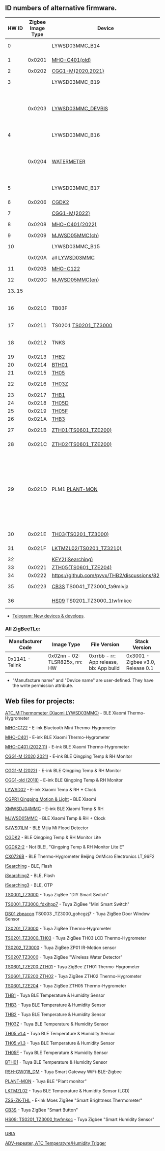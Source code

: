 
## ID numbers of alternative firmware.

| HW ID | Zigbee Image Type | Device | Note
|--|--|--|--|
|  0 |        | LYWSD03MMC_B14    | [BLE](https://github.com/pvvx/ATC_MiThermometer) & [ZigBeeTLc](https://github.com/pvvx/ZigbeeTLc) |
|  1 | 0x0201 | [MHO-C401(old)](https://pvvx.github.io/MHO_C401) | [BLE](https://github.com/pvvx/ATC_MiThermometer) & [ZigBeeTLc](https://github.com/pvvx/ZigbeeTLc) |
|  2 | 0x0202 | [CGG1-M(2020,2021)](https://pvvx.github.io/CGG1) | [BLE](https://github.com/pvvx/ATC_MiThermometer) |
|  3 |        | LYWSD03MMC_B19	  | [BLE](https://github.com/pvvx/ATC_MiThermometer) & [ZigBeeTLc](https://github.com/pvvx/ZigbeeTLc) |
|    | 0x0203 | [LYWSD03MMC_DEVBIS](https://github.com/devbis/z03mmc) | Default Telink Zigbee SDK and [old version from devbis](https://github.com/devbis/z03mmc) |
|  4 |        | LYWSD03MMC_B16    | [BLE](https://github.com/pvvx/ATC_MiThermometer) & [ZigBeeTLc](https://github.com/pvvx/ZigbeeTLc) | 
|    | 0x0204 | [WATERMETER](https://github.com/slacky1965/watermeter_zed) | Default Telink Zigbee SDK and [old version from slacky1965](https://github.com/slacky1965/watermeter_zed) |
|  5 |        | LYWSD03MMC_B17    | [BLE](https://github.com/pvvx/ATC_MiThermometer) & [ZigBeeTLc](https://github.com/pvvx/ZigbeeTLc) |
|  6 | 0x0206 | [CGDK2](https://pvvx.github.io/CGDK2) | [BLE](https://github.com/pvvx/ATC_MiThermometer) & [ZigBeeTLc](https://github.com/pvvx/ZigbeeTLc) |
|  7 |        | [CGG1-M(2022)](https://pvvx.github.io/CGG1_2022) | [BLE](https://github.com/pvvx/ATC_MiThermometer) |
|  8 | 0x0208 | [MHO-C401(2022)](https://pvvx.github.io/MHO_C401N) | [BLE](https://github.com/pvvx/ATC_MiThermometer) & [ZigBeeTLc](https://github.com/pvvx/ZigbeeTLc) |
|  9 | 0x0209 | [MJWSD05MMC(ch)](https://pvvx.github.io/MJWSD05MMC) | [BLE](https://github.com/pvvx/ATC_MiThermometer) |
| 10 |        | LYWSD03MMC_B15    | [BLE](https://github.com/pvvx/ATC_MiThermometer) & [ZigBeeTLc](https://github.com/pvvx/ZigbeeTLc) |
|    | 0x020A | all [LYWSD03MMC](https://pvvx.github.io/ATC_MiThermometer) | [ZigBeeTLc](https://github.com/pvvx/ZigbeeTLc) |
| 11 | 0x020B | [MHO-C122](https://pvvx.github.io/MHO_C122) | [BLE](https://github.com/pvvx/ATC_MiThermometer) & [ZigBeeTLc](https://github.com/pvvx/ZigbeeTLc) |
| 12 | 0x020C | [MJWSD05MMC(en)](https://pvvx.github.io/MJWSD05MMC) | [BLE](https://github.com/pvvx/ATC_MiThermometer) |
| 13..15 |  |  | reserved for [BLE](https://github.com/pvvx/ATC_MiThermometer) |
| 16 | 0x0210 | TB03F             | [BLE](https://github.com/pvvx/ATC_MiThermometer) (DIY TB-03F-Kit) |
| 17 | 0x0211 | TS0201 [TS0201_TZ3000](https://pvvx.github.io/TS0201_TZ3000)  | [BLE](https://github.com/pvvx/ATC_MiThermometer) & [ZigBeeTLc](https://github.com/pvvx/ZigbeeTLc) |
| 18 | 0x0212 | TNKS              | [BLE](https://github.com/pvvx/ATC_MiThermometer) Water tank controller |
| 19 | 0x0213 | [THB2](https://pvvx.github.io/THB2) | [BLE](https://github.com/pvvx/THB2) |
| 20 | 0x0214 | [BTH01](https://pvvx.github.io/BTH01) | [BLE](https://github.com/pvvx/THB2) |
| 21 | 0x0215 | [TH05](https://pvvx.github.io/TH-05) | [BLE](https://github.com/pvvx/THB2) |
| 22 | 0x0216 | [TH03Z](https://pvvx.github.io/TH03Z) | [BLE](https://github.com/pvvx/ATC_MiThermometer) & [ZigBeeTLc](https://github.com/pvvx/ZigbeeTLc) |
| 23 | 0x0217 | [THB1](https://pvvx.github.io/THB1) | [BLE](https://github.com/pvvx/THB2) |
| 24 | 0x0218 | [TH05D](https://pvvx.github.io/TH05-v1.3) | [BLE](https://github.com/pvvx/THB2) |
| 25 | 0x0219 | [TH05F](https://pvvx.github.io/TH05F) | [BLE](https://github.com/pvvx/THB2) |
| 26 | 0x021A | [THB3](https://pvvx.github.io/THB3) | [BLE](https://github.com/pvvx/THB2) |
| 27 | 0x021B | [ZTH01(TS0601_TZE200)](https://pvvx.github.io/TS0601_TZE200_zth01) | [BLE](https://github.com/pvvx/ATC_MiThermometer) & [ZigBeeTLc](https://github.com/pvvx/ZigbeeTLc) |
| 28 | 0x021C | [ZTH02(TS0601_TZE200)](https://pvvx.github.io/TS0601_TZE200_zth02) | [BLE](https://github.com/pvvx/ATC_MiThermometer) & [ZigBeeTLc](https://github.com/pvvx/ZigbeeTLc) |
| 29 | 0x021D | PLM1 [PLANT-MON](https://pvvx.github.io/PLANT-MON) | (not yet published at the moment) Tuya BLE Plant monitor ECF-SGS01-A rev1.3 (BT3L Tuya module) | 
| 30 | 0x021E | [TH03(TS0201_TZ3000)](https://pvvx.github.io/TS0201_TZ3000_TH03) | [BLE](https://github.com/pvvx/ATC_MiThermometer) & [ZigBeeTLc](https://github.com/pvvx/ZigbeeTLc) |
| 31 | 0x021F | [LKTMZL02(TS0201_TZ3210)](https://pvvx.github.io/LKTMZL02) | [BLE](https://github.com/pvvx/ATC_MiThermometer) & [ZigBeeTLc](https://github.com/pvvx/ZigbeeTLc) |
| 32 |        | [KEY2(iSearching)](https://pvvx.github.io/iSearching) | [BLE](https://github.com/pvvx/THB2) |
| 33 | 0x0221 | [ZTH05(TS0601_TZE204)](https://pvvx.github.io/TS0601_TZE204) | [BLE](https://github.com/pvvx/ATC_MiThermometer) |
| 34 | 0x0222 | https://github.com/pvvx/THB2/discussions/82 |
| 35 | 0x0223 | [CB3S](https://pvvx.github.io/TS0041_TZ3000_fa9mlvja) TS0041_TZ3000_fa9mlvja | In developing... |
| 36 |        | [HS09](https://pvvx.github.io/TS0201_TZ3000_1twfmkcc) TS0201_TZ3000_1twfmkcc | In developing... |

* [Telegram: New devices & develops](https://t.me/pvvx_new_ble_zigbee_devices).

### All [ZigBeeTLc](https://github.com/pvvx/ZigbeeTLc):

| Manufacturer Code | Image Type | File Version | Stack Version |
| -- | -- | -- | -- |
| 0x1141 - Telink | 0x02nn - 02: TLSR825x, nn: HW | 0xrrbb - rr: App release, bb: App build | 0x3001 - Zigbee v3.0, Release 0.1 |

* "Manufacture name" and "Device name" are user-defined. They have the write permission attribute.


## Web files for projects:

[ATC_MiThermometer (Xiaomi LYWSD03MMC)](https://pvvx.github.io/ATC_MiThermometer) - BLE Xiaomi Thermo-Hygrometer

[MHO-C122](https://pvvx.github.io/MHO_C122) - E-ink Bluetooth Mini Thermo-Hygrometer

[MHO-C401](https://pvvx.github.io/MHO_C401) - E-ink BLE Xiaomi Thermo-Hygrometer

[MHO-C401 (2022.11)](https://pvvx.github.io/MHO_C401N) - E-ink BLE Xiaomi Thermo-Hygrometer

[CGG1-M (2020,2021)](https://pvvx.github.io/CGG1) - E-ink BLE Qingping Temp & RH Monitor

---

[CGG1-M (2022)](https://pvvx.github.io/CGG1_2022) - E-ink BLE Qingping Temp & RH Monitor

[CGG1-old (2018)](https://pvvx.github.io/CGG1_old) - E-ink BLE Qingping Temp & RH Monitor

[LYWSD02](https://pvvx.github.io/LYWSD02) - E-ink Xiaomi Temp & RH + Clock

[CGPR1 Qingping Motion & Light](https://pvvx.github.io/CGPR1) - BLE Xiaomi

[XMWSDJ04MMC](https://pvvx.github.io/XMWSDJ04MMC) - E-ink BLE Xiaomi Temp & RH

[MJWSD05MMC](https://pvvx.github.io/MJWSD05MMC) - BLE Xiaomi Temp & RH + Clock

[SJWS01LM](https://pvvx.github.io/SJWS01LM) - BLE Mijia Mi Flood Detector

[CGDK2](https://pvvx.github.io/CGDK2) - BLE Qingping Temp & RH Monitor Lite

[CGDK2-2](https://pvvx.github.io/CGDK2/CGDK2-2) - Not BLE!, "Qingping Temp & RH Monitor Lite E"

[CX0726B](https://pvvx.github.io/CX0726B) - BLE Thermo-Hygrometer Beijing OnMicro Electronics LT_96F2

[iSearching](https://pvvx.github.io/iSearching) - BLE, Flash

[iSearching2](https://pvvx.github.io/iSearching2) - BLE, Flash

[iSearching3](https://pvvx.github.io/iSearching3) - BLE, OTP

[TS0001_TZ3000](https://pvvx.github.io/TS0001_TZ3000) - Tuya ZigBee "DIY Smart Switch"

[TS0001_TZ3000_fdxihpp7](https://pvvx.github.io/TS0001_TZ3000_fdxihpp7) - Tuya ZigBee "Mini Smart Switch"

[DS01 zbeacon](https://pvvx.github.io/DS01_zbeacon) TS0003 _TZ3000_gohcgzj7 - Tuya ZigBee Door Window Sensor

[TS0201_TZ3000](https://pvvx.github.io/TS0201_TZ3000) - Tuya ZigBee Thermo-Hygrometer

[TS0201_TZ3000_TH03](https://pvvx.github.io/TS0201_TZ3000_TH03) - Tuya ZigBee TH03 LCD Thermo-Hygrometer

[TS0202_TZ3000](https://pvvx.github.io/TS0202_TZ3000) - Tuya ZigBee ZP01 IR-Motion sensor

[TS0207_TZ3000](https://pvvx.github.io/TS0207_TZ3000) - Tuya ZigBee "Wireless Water Detector"

[TS0601_TZE200 ZTH01](https://pvvx.github.io/TS0601_TZE200_zth01) - Tuya ZigBee ZTH01 Thermo-Hygrometer 

[TS0601_TZE200 ZTH02](https://pvvx.github.io/TS0601_TZE200_zth02) - Tuya ZigBee ZTH02 Thermo-Hygrometer 

[TS0601_TZE204](https://pvvx.github.io/TS0601_TZE204) - Tuya ZigBee ZTH05 Thermo-Hygrometer

[THB1](https://pvvx.github.io/THB1) - Tuya BLE Temperature & Humidity Sensor 

[THB3](https://pvvx.github.io/THB3) - Tuya BLE Temperature & Humidity Sensor 

[THB2](https://pvvx.github.io/THB2) - Tuya BLE Temperature & Humidity Sensor

[TH03Z](https://pvvx.github.io/TH03Z) - Tuya BLE Temperature & Humidity Sensor

[TH05 v1.4](https://pvvx.github.io/TH-05) - Tuya BLE Temperature & Humidity Sensor

[TH05 v1.3](https://pvvx.github.io/TH05-v1.3) - Tuya BLE Temperature & Humidity Sensor

[TH05F](https://pvvx.github.io/TH05F) - Tuya BLE Temperature & Humidity Sensor

[BTH01](https://pvvx.github.io/BTH01) - Tuya BLE Temperature & Humidity Sensor

[RSH-GW018_DM](https://pvvx.github.io/RSH-GW018_DM) - Tuya Smart Gateway WiFi-BLE-Zigbee

[PLANT-MON](https://pvvx.github.io/PLANT-MON) - Tuya BLE "Plant monitor"

[LKTMZL02](https://pvvx.github.io/LKTMZL02) - Tuya BLE Temperature & Humidity Sensor (LCD)

[ZSS-ZK-THL](https://pvvx.github.io/ZSS-ZK-THL) - E-ink Moes ZigBee "Smart Brightness Thermometer"

[CB3S](https://pvvx.github.io/TS0041_TZ3000_fa9mlvja) - Tuya ZigBee "Smart Button"

[HS09: TS0201_TZ3000_1twfmkcc](https://pvvx.github.io/TS0201_TZ3000_1twfmkcc) - Tuya Zigbee "Smart Humidity Sensor"

---

[UBIA](https://github.com/pvvx/UBIA)

[ADV-repeater, ATC Temperatyre/Humidity Trigger](https://github.com/pvvx/AdScanerTrg)

